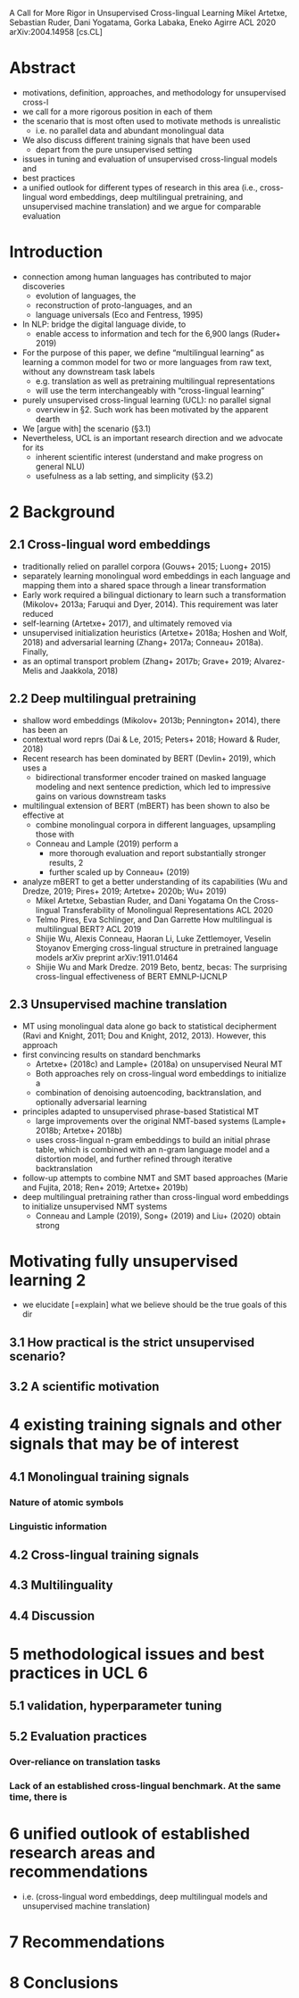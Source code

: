 A Call for More Rigor in Unsupervised Cross-lingual Learning
Mikel Artetxe, Sebastian Ruder, Dani Yogatama, Gorka Labaka, Eneko Agirre
ACL 2020 arXiv:2004.14958 [cs.CL]

# Abstract

* motivations, definition, approaches, and methodology for unsupervised cross-l
* we call for a more rigorous position in each of them
* the scenario that is most often used to motivate methods is unrealistic
  * i.e. no parallel data and abundant monolingual data
* We also discuss different training signals that have been used
  * depart from the pure unsupervised setting
* issues in tuning and evaluation of unsupervised cross-lingual models and
* best practices
* a unified outlook for different types of research in this area (i.e.,
  cross-lingual word embeddings, deep multilingual pretraining, and
  unsupervised machine translation) and we argue for comparable evaluation

# Introduction

* connection among human languages has contributed to major discoveries
  * evolution of languages, the
  * reconstruction of proto-languages, and an
  * language universals (Eco and Fentress, 1995)
* In NLP: bridge the digital language divide, to
  * enable access to information and tech for the 6,900 langs (Ruder+ 2019)
* For the purpose of this paper, we define “multilingual learning” as learning
  a common model for two or more languages from raw text,
  without any downstream task labels
  * e.g. translation as well as pretraining multilingual representations
  * will use the term interchangeably with “cross-lingual learning”
* purely unsupervised cross-lingual learning (UCL): no parallel signal
  * overview in §2. Such work has been motivated by the apparent dearth
* We [argue with] the scenario (§3.1)
* Nevertheless, UCL is an important research direction and we advocate for its
  * inherent scientific interest (understand and make progress on general NLU)
  * usefulness as a lab setting, and simplicity (§3.2)

# 2 Background

## 2.1 Cross-lingual word embeddings

* traditionally relied on parallel corpora (Gouws+ 2015; Luong+ 2015)
* separately learning monolingual word embeddings in each language and mapping
  them into a shared space through a linear transformation
* Early work required a bilingual dictionary to learn such a transformation
  (Mikolov+ 2013a; Faruqui and Dyer, 2014). This requirement was later reduced
* self-learning (Artetxe+ 2017), and ultimately removed via
* unsupervised initialization heuristics (Artetxe+ 2018a; Hoshen and Wolf,
  2018) and adversarial learning (Zhang+ 2017a; Conneau+ 2018a). Finally,
* as an optimal transport problem
  (Zhang+ 2017b; Grave+ 2019; Alvarez-Melis and Jaakkola, 2018)

## 2.2 Deep multilingual pretraining

* shallow word embeddings (Mikolov+ 2013b; Pennington+ 2014), there has been an
* contextual word reprs (Dai & Le, 2015; Peters+ 2018; Howard & Ruder, 2018)
* Recent research has been dominated by BERT (Devlin+ 2019), which uses a
  * bidirectional transformer encoder trained on
    masked language modeling and next sentence prediction, which led to
    impressive gains on various downstream tasks
* multilingual extension of BERT (mBERT) has been shown to also be effective at
  * combine monolingual corpora in different languages, upsampling those with
  * Conneau and Lample (2019) perform a
    * more thorough evaluation and report substantially stronger results, 2
    * further scaled up by Conneau+ (2019)
* analyze mBERT to get a better understanding of its capabilities
  (Wu and Dredze, 2019; Pires+ 2019; Artetxe+ 2020b; Wu+ 2019)
  * Mikel Artetxe, Sebastian Ruder, and Dani Yogatama
    On the Cross-lingual Transferability of Monolingual Representations
    ACL 2020
  * Telmo Pires, Eva Schlinger, and Dan Garrette
    How multilingual is multilingual BERT?
    ACL 2019
  * Shijie Wu, Alexis Conneau, Haoran Li, Luke Zettlemoyer, Veselin Stoyanov
    Emerging cross-lingual structure in pretrained language models
    arXiv preprint arXiv:1911.01464
  * Shijie Wu and Mark Dredze. 2019
    Beto, bentz, becas: The surprising cross-lingual effectiveness of BERT
    EMNLP-IJCNLP

## 2.3 Unsupervised machine translation

* MT using monolingual data alone go back to statistical decipherment 
  (Ravi and Knight, 2011; Dou and Knight, 2012, 2013). However, this approach
* first convincing results on standard benchmarks
  * Artetxe+ (2018c) and Lample+ (2018a) on unsupervised Neural MT
  * Both approaches rely on cross-lingual word embeddings to initialize a
  * combination of denoising autoencoding, backtranslation, and 
    optionally adversarial learning
* principles adapted to unsupervised phrase-based Statistical MT
  * large improvements over the original NMT-based systems 
    (Lample+ 2018b; Artetxe+ 2018b)
  * uses cross-lingual n-gram embeddings to build an initial phrase table,
    which is combined with an n-gram language model and a distortion model, and
    further refined through iterative backtranslation
* follow-up attempts to combine NMT and SMT based approaches 
  (Marie and Fujita, 2018; Ren+ 2019; Artetxe+ 2019b)
* deep multilingual pretraining rather than cross-lingual word embeddings to
  initialize unsupervised NMT systems
  * Conneau and Lample (2019), Song+ (2019) and Liu+ (2020) obtain strong

# Motivating fully unsupervised learning 2

* we elucidate [=explain] what we believe should be the true goals of this dir

## 3.1 How practical is the strict unsupervised scenario?

## 3.2 A scientific motivation

# 4 existing training signals and other signals that may be of interest

## 4.1 Monolingual training signals

### Nature of atomic symbols

### Linguistic information

## 4.2 Cross-lingual training signals

## 4.3 Multilinguality

## 4.4 Discussion

# 5 methodological issues and best practices in UCL 6

## 5.1 validation, hyperparameter tuning

## 5.2 Evaluation practices

### Over-reliance on translation tasks

### Lack of an established cross-lingual benchmark. At the same time, there is

# 6 unified outlook of established research areas and recommendations

* i.e. (cross-lingual word embeddings, deep multilingual models and
  unsupervised machine translation)

# 7 Recommendations

# 8 Conclusions
